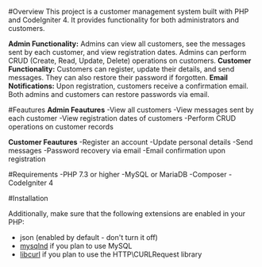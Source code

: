 #Overview 
This project is a customer management system built with PHP and CodeIgniter 4. It provides functionality for both administrators and customers.

**Admin Functionality:** Admins can view all customers, see the messages sent by each customer, and view registration dates.
Admins can perform CRUD (Create, Read, Update, Delete) operations on customers.
**Customer Functionality:** Customers can register, update their details, and send messages. They can also restore their password if forgotten.
**Email Notifications:** Upon registration, customers receive a confirmation email. Both admins and customers can restore passwords via email.

#Feautures 
**Admin Feautures**
-View all customers
-View messages sent by each customer
-View registration dates of customers
-Perform CRUD operations on customer records

**Customer Feautures**
-Register an account
-Update personal details
-Send messages
-Password recovery via email
-Email confirmation upon registration


#Requirements 
-PHP 7.3 or higher
-MySQL or MariaDB
-Composer
-CodeIgniter 4


#Installation 









Additionally, make sure that the following extensions are enabled in your PHP:

- json (enabled by default - don't turn it off)
- [mysqlnd](http://php.net/manual/en/mysqlnd.install.php) if you plan to use MySQL
- [libcurl](http://php.net/manual/en/curl.requirements.php) if you plan to use the HTTP\CURLRequest library
